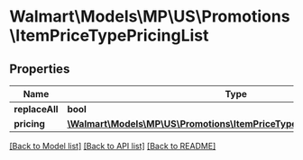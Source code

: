 # Walmart\Models\MP\US\Promotions\ItemPriceTypePricingList

## Properties

Name | Type | Description | Notes
------------ | ------------- | ------------- | -------------
**replaceAll** | **bool** |  | [optional]
**pricing** | [**\Walmart\Models\MP\US\Promotions\ItemPriceTypePricingListPricingInner[]**](ItemPriceTypePricingListPricingInner.md) |  |


[[Back to Model list]](./) [[Back to API list]](../../../../../README.md#supported-apis) [[Back to README]](../../../../../README.md)
